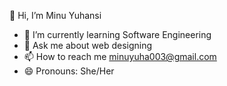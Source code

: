  👋 Hi, I’m Minu Yuhansi
- 🌱 I’m currently learning Software Engineering
- 💬 Ask me about web designing
- 📫 How to reach me minuyuha003@gmail.com
- 😄 Pronouns: She/Her

<!---
minuyuhansi/minuyuhansi is a ✨ special ✨ repository because its `README.md` (this file) appears on your GitHub profile.
You can click the Preview link to take a look at your changes.
--->
